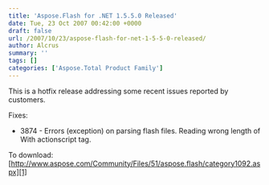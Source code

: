 ```yaml
---
title: 'Aspose.Flash for .NET 1.5.5.0 Released'
date: Tue, 23 Oct 2007 00:42:00 +0000
draft: false
url: /2007/10/23/aspose-flash-for-net-1-5-5-0-released/
author: Alcrus
summary: ''
tags: []
categories: ['Aspose.Total Product Family']
---
```


This is a hotfix release addressing some recent issues reported by customers.  
  
Fixes:  

*   3874 - Errors (exception) on parsing flash files. Reading wrong length of With actionscript tag.

To download: [http://www.aspose.com/Community/Files/51/aspose.flash/category1092.aspx][1]




[1]: http://www.aspose.com/Community/Files/51/aspose.flash/category1092.aspx




